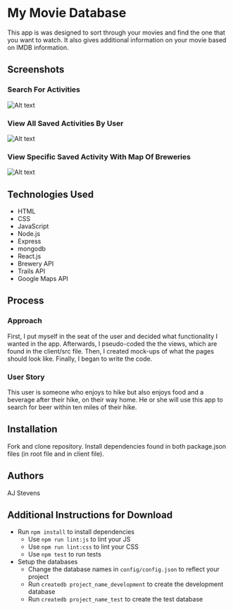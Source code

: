 # My Movie Database

This app is was designed to sort through your movies and find the one that you want to watch.
It also gives additional information on your movie based on IMDB information.

## Screenshots

### Search For Activities
![Alt text](http://res.cloudinary.com/stevens1434/image/upload/v1512072337/TRAILS_-_search_page_kl4t48.png)

### View All Saved Activities By User
![Alt text](http://res.cloudinary.com/stevens1434/image/upload/v1512072337/TRAILS_-_all_trails_page_adzoye.png)

### View Specific Saved Activity With Map Of Breweries
![Alt text](http://res.cloudinary.com/stevens1434/image/upload/v1512072337/Trails_-_Specific_Hike_auyfpl.png)

## Technologies Used

- HTML
- CSS
- JavaScript
- Node.js
- Express
- mongodb
- React.js
- Brewery API
- Trails API
- Google Maps API

## Process

### Approach

First, I put myself in the seat of the user and decided what functionality I wanted in the app.
Afterwards, I pseudo-coded the the views, which are found in the client/src file. Then, I created mock-ups of
what the pages should look like. Finally, I began to write the code.

### User Story

This user is someone who enjoys to hike but also enjoys food and a beverage after their hike, on their way home.
He or she will use this app to search for beer within ten miles of their hike.

## Installation

Fork and clone repository. Install dependencies found in both package.json files (in root file and in client file).

## Authors

AJ Stevens

## Additional Instructions for Download

* Run `npm install` to install dependencies
  * Use `npm run lint:js` to lint your JS
  * Use `npm run lint:css` to lint your CSS
  * Use `npm test` to run tests
* Setup the databases
  * Change the database names in `config/config.json` to reflect your project
  * Run `createdb project_name_development` to create the development database
  * Run `createdb project_name_test` to create the test database
